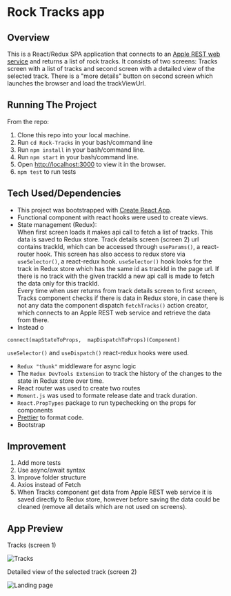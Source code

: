 # Rock Tracks app

## Overview

This is a React/Redux SPA application that connects to an [Apple REST web service](https://itunes.apple.com/search?term=rock&media=music) and returns a list of rock tracks. It consists of two screens: Tracks screen with a list of tracks and second screen with a detailed view of the selected track. There is a "more details" button on second screen which launches the browser and load the trackViewUrl.

## Running The Project

From the repo:

1. Clone this repo into your local machine.
2. Run `cd Rock-Tracks` in your bash/command line
3. Run `npm install` in your bash/command line.
4. Run `npm start` in your bash/command line.
5. Open [http://localhost:3000](http://localhost:3000) to view it in the browser.
6. `npm test` to run tests

## Tech Used/Dependencies

- This project was bootstrapped with [Create React App](https://github.com/facebook/create-react-app).
- Functional component with react hooks were used to create views.
- State management (Redux): <br />
  When first screen loads it makes api call to fetch a list of tracks. This data is saved to Redux store. Track details screen (screen 2) url contains trackId, which can be accessed through `useParams()`, a react-router hook. This screen has also access to redux store via `useSelector()`, a react-redux hook. `useSelector()` hook looks for the track in Redux store which has the same id as trackId in the page url. If there is no track with the given trackId a new api call is made to fetch the data only for this trackId. <br />
  Every time when user returns from track details screen to first screen, Tracks component checks if there is data in Redux store, in case there is not any data the component dispatch `fetchTracks()` action creator, which connects to an Apple REST web service and retrieve the data from there.
- Instead o

```
connect(mapStateToProps,  mapDispatchToProps)(Component)
```

`useSelector()` and `useDispatch()` react-redux hooks were used.

- `Redux "thunk"` middleware for async logic
- The `Redux DevTools Extension` to track the history of the changes to the state in Redux store over time.
- React router was used to create two routes
- `Moment.js` was used to formate release date and track duration.
- `React.PropTypes` package to run typechecking on the props for components
- [Prettier](https://www.npmjs.com/package/prettier) to format code.
- Bootstrap

## Improvement

1. Add more tests
2. Use async/await syntax
3. Improve folder structure
4. Axios instead of Fetch
5. When Tracks component get data from Apple REST web
   service it is saved directly to Redux store, however before saving the data could be cleaned (remove all details which are not used on screens).

## App Preview

Tracks (screen 1) <br />

![Tracks](preview-imgs/tracks.png)

Detailed view of the selected track (screen 2)<br />

![Landing page](preview-imgs/track-details.png)

